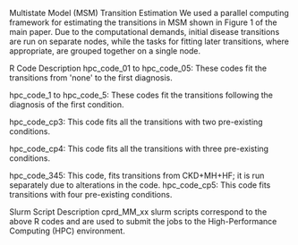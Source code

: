Multistate Model (MSM) Transition Estimation
We used a parallel computing framework for estimating the transitions in MSM shown in Figure 1 of the main paper. Due to the computational demands, initial disease transitions are run on separate nodes, while the tasks for fitting later transitions, where appropriate, are grouped together on a single node.

R Code Description
hpc_code_01 to hpc_code_05: These codes fit the transitions from 'none' to the first diagnosis.

hpc_code_1 to hpc_code_5: These codes fit the transitions following the diagnosis of the first condition.

hpc_code_cp3: This code fits all the transitions with two pre-existing conditions.

hpc_code_cp4: This code fits all the transitions with three pre-existing conditions.

hpc_code_345: This code, fits transitions from CKD+MH+HF; it is run separately due to alterations in the code.
hpc_code_cp5: This code fits transitions with four pre-existing conditions.

Slurm Script Description
cprd_MM_xx slurm scripts correspond to the above R codes and are used to submit the jobs to the High-Performance Computing (HPC) environment.